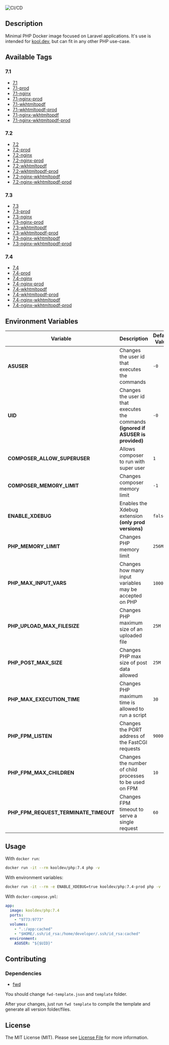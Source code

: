 ![CI/CD](https://github.com/kool-dev/docker-php/workflows/CI/CD/badge.svg)

## Description

Minimal PHP Docker image focused on Laravel applications. It's use is intended for [kool.dev](https://github.com/kool-dev/kool), but can fit in any other PHP use-case.

## Available Tags

### 7.1

- [7.1](https://github.com/kool-dev/docker-php/blob/master/7.1/Dockerfile)
- [7.1-prod](https://github.com/kool-dev/docker-php/blob/master/7.1-prod/Dockerfile)
- [7.1-nginx](https://github.com/kool-dev/docker-php/blob/master/7.1-nginx/Dockerfile)
- [7.1-nginx-prod](https://github.com/kool-dev/docker-php/blob/master/7.1-nginx-prod/Dockerfile)
- [7.1-wkhtmltopdf](https://github.com/kool-dev/docker-php/blob/master/7.1-wkhtmltopdf/Dockerfile)
- [7.1-wkhtmltopdf-prod](https://github.com/kool-dev/docker-php/blob/master/7.1-wkhtmltopdf-prod/Dockerfile)
- [7.1-nginx-wkhtmltopdf](https://github.com/kool-dev/docker-php/blob/master/7.1-nginx-wkhtmltopdf/Dockerfile)
- [7.1-nginx-wkhtmltopdf-prod](https://github.com/kool-dev/docker-php/blob/master/7.1-nginx-wkhtmltopdf-prod/Dockerfile)

### 7.2

- [7.2](https://github.com/kool-dev/docker-php/blob/master/7.2/Dockerfile)
- [7.2-prod](https://github.com/kool-dev/docker-php/blob/master/7.2-prod/Dockerfile)
- [7.2-nginx](https://github.com/kool-dev/docker-php/blob/master/7.2-nginx/Dockerfile)
- [7.2-nginx-prod](https://github.com/kool-dev/docker-php/blob/master/7.2-nginx-prod/Dockerfile)
- [7.2-wkhtmltopdf](https://github.com/kool-dev/docker-php/blob/master/7.2-wkhtmltopdf/Dockerfile)
- [7.2-wkhtmltopdf-prod](https://github.com/kool-dev/docker-php/blob/master/7.2-wkhtmltopdf-prod/Dockerfile)
- [7.2-nginx-wkhtmltopdf](https://github.com/kool-dev/docker-php/blob/master/7.2-nginx-wkhtmltopdf/Dockerfile)
- [7.2-nginx-wkhtmltopdf-prod](https://github.com/kool-dev/docker-php/blob/master/7.2-nginx-wkhtmltopdf-prod/Dockerfile)

### 7.3

- [7.3](https://github.com/kool-dev/docker-php/blob/master/7.3/Dockerfile)
- [7.3-prod](https://github.com/kool-dev/docker-php/blob/master/7.3-prod/Dockerfile)
- [7.3-nginx](https://github.com/kool-dev/docker-php/blob/master/7.3-nginx/Dockerfile)
- [7.3-nginx-prod](https://github.com/kool-dev/docker-php/blob/master/7.3-nginx-prod/Dockerfile)
- [7.3-wkhtmltopdf](https://github.com/kool-dev/docker-php/blob/master/7.3-wkhtmltopdf/Dockerfile)
- [7.3-wkhtmltopdf-prod](https://github.com/kool-dev/docker-php/blob/master/7.3-wkhtmltopdf-prod/Dockerfile)
- [7.3-nginx-wkhtmltopdf](https://github.com/kool-dev/docker-php/blob/master/7.3-nginx-wkhtmltopdf/Dockerfile)
- [7.3-nginx-wkhtmltopdf-prod](https://github.com/kool-dev/docker-php/blob/master/7.3-nginx-wkhtmltopdf-prod/Dockerfile)

### 7.4

- [7.4](https://github.com/kool-dev/docker-php/blob/master/7.4/Dockerfile)
- [7.4-prod](https://github.com/kool-dev/docker-php/blob/master/7.4-prod/Dockerfile)
- [7.4-nginx](https://github.com/kool-dev/docker-php/blob/master/7.4-nginx/Dockerfile)
- [7.4-nginx-prod](https://github.com/kool-dev/docker-php/blob/master/7.4-nginx-prod/Dockerfile)
- [7.4-wkhtmltopdf](https://github.com/kool-dev/docker-php/blob/master/7.4-wkhtmltopdf/Dockerfile)
- [7.4-wkhtmltopdf-prod](https://github.com/kool-dev/docker-php/blob/master/7.4-wkhtmltopdf-prod/Dockerfile)
- [7.4-nginx-wkhtmltopdf](https://github.com/kool-dev/docker-php/blob/master/7.4-nginx-wkhtmltopdf/Dockerfile)
- [7.4-nginx-wkhtmltopdf-prod](https://github.com/kool-dev/docker-php/blob/master/7.4-nginx-wkhtmltopdf-prod/Dockerfile)

## Environment Variables

Variable | Description | Default Value
--- | --- | ---
**ASUSER** | Changes the user id that executes the commands | `-0`
**UID** | Changes the user id that executes the commands **(ignored if ASUSER is provided)** | `-0`
**COMPOSER_ALLOW_SUPERUSER** | Allows composer to run with super user | `1`
**COMPOSER_MEMORY_LIMIT** | Changes composer memory limit | `-1`
**ENABLE_XDEBUG** | Enables the Xdebug extension **(only prod versions)** | `false`
**PHP_MEMORY_LIMIT** | Changes PHP memory limit | `256M`
**PHP_MAX_INPUT_VARS** | Changes how many input variables may be accepted on PHP | `1000` 
**PHP_UPLOAD_MAX_FILESIZE** | Changes PHP maximum size of an uploaded file | `25M`
**PHP_POST_MAX_SIZE** | Changes PHP max size of post data allowed | `25M`
**PHP_MAX_EXECUTION_TIME** | Changes PHP maximum time is allowed to run a script | `30`
**PHP_FPM_LISTEN** | Changes the PORT address of the FastCGI requests | `9000`
**PHP_FPM_MAX_CHILDREN** | Changes the number of child processes to be used on FPM | `10`
**PHP_FPM_REQUEST_TERMINATE_TIMEOUT** | Changes FPM timeout to serve a single request | `60`

## Usage

With `docker run`:

```sh
docker run -it --rm kooldev/php:7.4 php -v
```

With environment variables:

```sh
docker run -it --rm -e ENABLE_XDEBUG=true kooldev/php:7.4-prod php -v
```

With `docker-compose.yml`:

```yaml
app:
  image: kooldev/php:7.4
  ports:
    - "9773:9773"
  volumes:
    - ".:/app:cached"
    - "$HOME/.ssh/id_rsa:/home/developer/.ssh/id_rsa:cached"
  environment:
    ASUSER: "${$UID}"
```

## Contributing

### Dependencies

- [fwd](https://github.com/fireworkweb/fwd#fireworkwebfwd)

You should change `fwd-template.json` and `template` folder.

After your changes, just run `fwd template` to compile the template and generate all version folder/files.

## License

The MIT License (MIT). Please see [License File](LICENSE.md) for more information.
